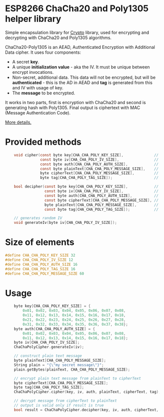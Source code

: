 # ESP8266 ChaCha20 and Poly1305 helper library
Simple encapsulation library for [Crypto](https://github.com/rweather/arduinolibs/tree/master/libraries/Crypto) library, used for encrypting and decrypting with ChaCha20 and Poly1305 algorithms.

ChaCha20-Poly1305 is an AEAD, Authenticated Encryption with Additional Data cipher. It uses four components:
* A secret **key**.
* A unique **initialization value** - aka the IV. It must be unique between encrypt invocations.
* Non-secret, additional data. This data will not be encrypted, but will be **authenticated** - this is the AD in AEAD and **tag** is generated from this and IV with usage of key.
* The **message** to be encrypted.

It works in two parts, first is encryption with ChaCha20 and second is generating hash with Poly1305. Final output is ciphertext with MAC (Message Authentication Code).

[More details.](https://blog.cloudflare.com/it-takes-two-to-chacha-poly/)

# Provided methods

```C
    void cipher(const byte key[CHA_CHA_POLY_KEY_SIZE],              // input: secret key
                const byte iv[CHA_CHA_POLY_IV_SIZE],                // input: IV
                const byte auth[CHA_CHA_POLY_AUTH_SIZE],            // input: authentication message
                const byte plainText[CHA_CHA_POLY_MESSAGE_SIZE],    // input: message to be encrypted
                byte cipherText[CHA_CHA_POLY_MESSAGE_SIZE],         // output: encrypted message
                byte tag[CHA_CHA_POLY_TAG_SIZE]);                   // output: authentication tag

    bool decipher(const byte key[CHA_CHA_POLY_KEY_SIZE],            // input: secret key
                  const byte iv[CHA_CHA_POLY_IV_SIZE],              // input: IV
                  const byte auth[CHA_CHA_POLY_AUTH_SIZE],          // input: authentication message
                  const byte cipherText[CHA_CHA_POLY_MESSAGE_SIZE], // input: encrypted message
                  byte plainText[CHA_CHA_POLY_MESSAGE_SIZE],        // output: decrypted message
                  const byte tag[CHA_CHA_POLY_TAG_SIZE]);           // input: authentication tag

    // generates random IV
    void generateIv(byte iv[CHA_CHA_POLY_IV_SIZE]);
```

# Size of elements

```C
#define CHA_CHA_POLY_KEY_SIZE 32
#define CHA_CHA_POLY_IV_SIZE 12
#define CHA_CHA_POLY_AUTH_SIZE 16
#define CHA_CHA_POLY_TAG_SIZE 16
#define CHA_CHA_POLY_MESSAGE_SIZE 60
```

# Usage
```C
    byte key[CHA_CHA_POLY_KEY_SIZE] = {
        0x01, 0x02, 0x03, 0x04, 0x05, 0x06, 0x07, 0x08,
        0x11, 0x12, 0x13, 0x14, 0x15, 0x16, 0x17, 0x18,
        0x21, 0x22, 0x23, 0x24, 0x25, 0x26, 0x27, 0x28,
        0x31, 0x32, 0x33, 0x34, 0x35, 0x36, 0x37, 0x38};
    byte auth[CHA_CHA_POLY_AUTH_SIZE] = {
        0x01, 0x02, 0x03, 0x04, 0x05, 0x06, 0x07, 0x08,
        0x11, 0x12, 0x13, 0x14, 0x15, 0x16, 0x17, 0x18};
    byte iv[CHA_CHA_POLY_IV_SIZE];
    ChaChaPolyCipher.generateIv(iv);

    // construct plain text message
    byte plainText[CHA_CHA_POLY_MESSAGE_SIZE];
    String plain = "{\"my secret message\"}";
    plain.getBytes(plainText, CHA_CHA_POLY_MESSAGE_SIZE);

    // encrypt plain text message from plainText to cipherText
    byte cipherText[CHA_CHA_POLY_MESSAGE_SIZE];
    byte tag[CHA_CHA_POLY_TAG_SIZE];
    ChaChaPolyCipher.cipher(key, iv, auth, plainText, cipherText, tag);

    // decrypt message from cipherText to plainText
    // output is valid only if result is true
    bool result = ChaChaPolyCipher.decipher(key, iv, auth, cipherText, plainText, tag);
```
